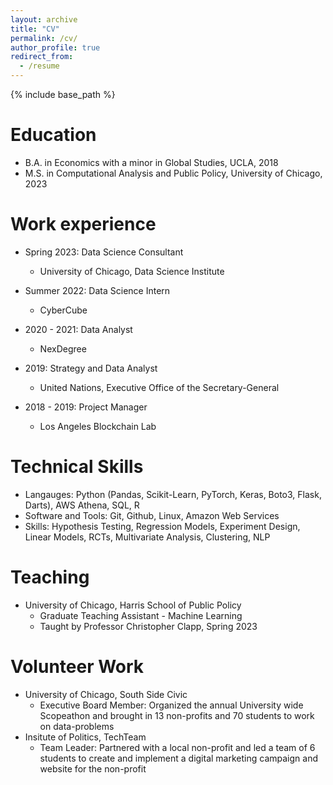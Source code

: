 ```yaml
---
layout: archive
title: "CV"
permalink: /cv/
author_profile: true
redirect_from:
  - /resume
---
```


{% include base_path %}

Education
======
* B.A. in Economics with a minor in Global Studies, UCLA, 2018
* M.S. in Computational Analysis and Public Policy, University of Chicago, 2023


Work experience
======
* Spring 2023: Data Science Consultant
  * University of Chicago, Data Science Institute

* Summer 2022: Data Science Intern
  * CyberCube
 
* 2020 - 2021: Data Analyst
  * NexDegree

* 2019: Strategy and Data Analyst
  * United Nations, Executive Office of the Secretary-General

* 2018 - 2019: Project Manager
  * Los Angeles Blockchain Lab

  
Technical Skills
======
* Langauges: Python (Pandas, Scikit-Learn, PyTorch, Keras, Boto3, Flask, Darts), AWS Athena, SQL, R 
* Software and Tools: Git, Github, Linux, Amazon Web Services
* Skills: Hypothesis Testing, Regression Models, Experiment Design, Linear Models, RCTs, Multivariate Analysis, Clustering, NLP

  
Teaching
======
* University of Chicago, Harris School of Public Policy
  * Graduate Teaching Assistant - Machine Learning
  * Taught by Professor Christopher Clapp, Spring 2023
 
Volunteer Work
======
* University of Chicago, South Side Civic
  * Executive Board Member: Organized the annual University wide Scopeathon and brought in 13 non-profits and 70 students to work on data-problems 
* Insitute of Politics, TechTeam
  * Team Leader: Partnered with a local non-profit and led a team of 6 students to create and implement a digital marketing campaign and website for the non-profit
